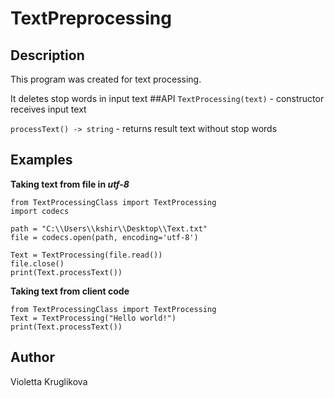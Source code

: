 # TextPreprocessing
## Description
This program was created for text processing. 

It deletes stop words in input text
##API
```TextProcessing(text)``` - constructor receives input text

```processText() -> string``` - returns result text without stop words
## Examples
**Taking text from file in *utf-8***

```
from TextProcessingClass import TextProcessing
import codecs

path = "C:\\Users\\kshir\\Desktop\\Text.txt"
file = codecs.open(path, encoding='utf-8')

Text = TextProcessing(file.read())
file.close()
print(Text.processText())
```


**Taking text from client code**

```
from TextProcessingClass import TextProcessing
Text = TextProcessing("Hello world!")
print(Text.processText())
```

## Author
Violetta Kruglikova


